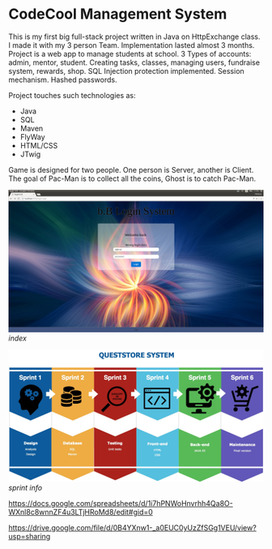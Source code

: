 # CodeCool Management System

This is my first big full-stack project written in Java on HttpExchange class. I made it with my 3 person Team. Implementation lasted almost 3 months. Project is a web app to manage students at school. 3 Types of accounts: admin, mentor, student. Creating tasks, classes, managing users, fundraise system, rewards, shop. SQL Injection protection implemented. Session mechanism. Hashed passwords.

Project touches such technologies as:
* Java
* SQL
* Maven
* FlyWay
* HTML/CSS
* JTwig

Game is designed for two people. One person is Server, another is Client.  
The goal of Pac-Man is to collect all the coins, Ghost is to catch Pac-Man.  

![Alt text](index.jpg?raw=true "Index Window")  
*index*

![Alt text](sprint.jpg?raw=true "Spring")  
*sprint info*

https://docs.google.com/spreadsheets/d/1i7hPNWoHnvrhh4Qa8O-WXnl8c8wnnZF4u3LTjHRoMd8/edit#gid=0

https://drive.google.com/file/d/0B4YXnw1-_a0EUC0yUzZfSGg1VEU/view?usp=sharing
